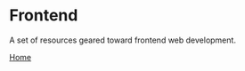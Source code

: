 Frontend
========

A set of resources geared toward frontend web development.

[Home](https://github.com/lgoldstien/resources/blob/master/README.md)
